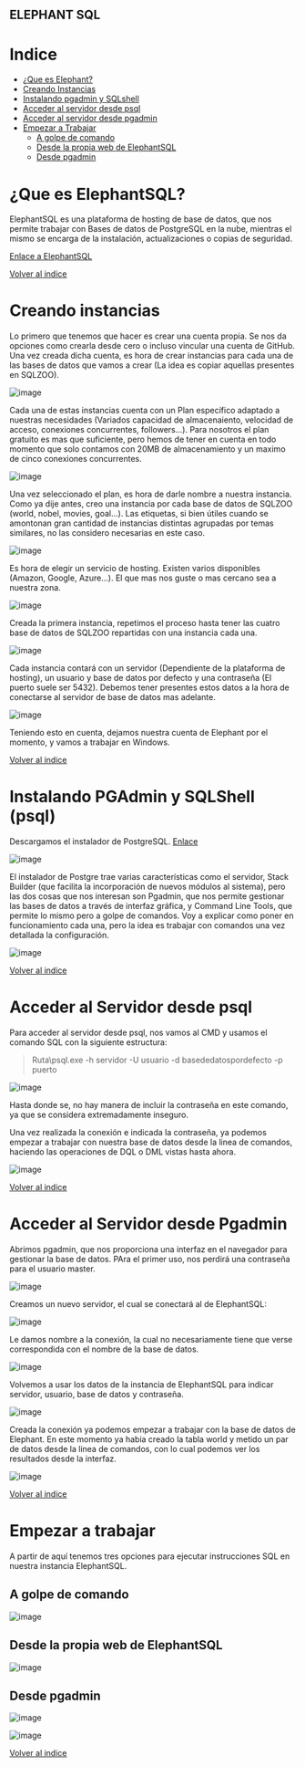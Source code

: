 ELEPHANT SQL
--------------------

# Indice
- [¿Que es Elephant?](#¿que-es-elephant?)
- [Creando Instancias](#creando-instancias)
- [Instalando pgadmin y SQLshell](#instalando-pgadmin-y-sqlshell)
- [Acceder al servidor desde psql](#acceder-al-servidor-desde-psql)
- [Acceder al servidor desde pgadmin](#acceder-al-servidor-desde-pgadmin)
- [Empezar a Trabajar](#empezar-a-trabajar)
  - [A golpe de comando](#a-golpe-de-comando)
  - [Desde la propia web de ElephantSQL](#desde-la-propia-web-de-elephantsql)
  - [Desde pgadmin](#desde-pgadmin)
  
# ¿Que es ElephantSQL?
ElephantSQL es una plataforma de hosting de base de datos, que nos permite trabajar con Bases de datos de PostgreSQL en la nube, mientras el mismo se encarga de la instalación, actualizaciones o copias de seguridad.

[Enlace a ElephantSQL](https://www.elephantsql.com/)

[Volver al indice](#indice)

# Creando instancias
Lo primero que tenemos que hacer es crear una cuenta propia. Se nos da opciones como crearla desde cero o incluso vincular una cuenta de GitHub. Una vez creada dicha cuenta, es hora de crear instancias para cada una de las bases de datos que vamos a crear (La idea es copiar aquellas presentes en SQLZOO).

![image](./img/img1.png "Logo Title Text 1")

Cada una de estas instancias cuenta con un Plan específico adaptado a nuestras necesidades (Variados capacidad de almacenaiento, velocidad de acceso, conexiones concurrentes, followers...). Para nosotros el plan gratuito es mas que suficiente, pero hemos de tener en cuenta en todo momento que solo contamos con 20MB de almacenamiento y un maximo de cinco conexiones concurrentes.

![image](./img/img2.png "Logo Title Text 1")

Una vez seleccionado el plan, es hora de darle nombre a nuestra instancia. Como ya dije antes, creo una instancia por cada base de datos de SQLZOO (world, nobel, movies, goal...). Las etiquetas, si bien útiles cuando se amontonan gran cantidad de instancias distintas agrupadas por temas similares, no las considero necesarias en este caso. 

![image](./img/img3.png "Logo Title Text 1")

Es hora de elegir un servicio de hosting. Existen varios disponibles (Amazon, Google, Azure...). El que mas nos guste o mas cercano sea a nuestra zona.

![image](./img/img4.png "Logo Title Text 1")

Creada la primera instancia, repetimos el proceso hasta tener las cuatro base de datos de SQLZOO repartidas con una instancia cada una.

![image](./img/img5.png "Logo Title Text 1")

Cada instancia contará con un servidor (Dependiente de la plataforma de hosting), un usuario y base de datos por defecto y una contraseña (El puerto suele ser 5432). Debemos tener presentes estos datos a la hora de conectarse al servidor de base de datos mas adelante.

![image](./img/img6.png "Logo Title Text 1")

Teniendo esto en cuenta, dejamos nuestra cuenta de Elephant por el momento, y vamos a trabajar en Windows.

[Volver al indice](#indice)

# Instalando PGAdmin y SQLShell (psql)
Descargamos el instalador de PostgreSQL.
[Enlace](https://www.postgresql.org/download/)


![image](./img/img7.png "Logo Title Text 1")

El instalador de Postgre trae varias características como el servidor, Stack Builder (que facilita la incorporación de nuevos módulos al sistema), pero las dos cosas que nos interesan son Pgadmin, que nos permite gestionar las bases de datos a través de interfaz gráfica, y Command Line Tools, que permite lo mismo pero a golpe de comandos. Voy a explicar como poner en funcionamiento cada una, pero la idea es trabajar con comandos una vez detallada la configuración.

![image](./img/img8.png "Logo Title Text 1")

[Volver al indice](#indice)

# Acceder al Servidor desde psql
Para acceder al servidor desde psql, nos vamos al CMD y usamos el comando SQL con la siguiente estructura:
> Ruta\psql.exe -h servidor -U usuario -d basededatospordefecto -p puerto

![image](./img/img9.png "Logo Title Text 1")

Hasta donde se, no hay manera de incluir la contraseña en este comando, ya que se considera extremadamente inseguro.

Una vez realizada la conexión e indicada la contraseña, ya podemos empezar a trabajar con nuestra base de datos desde la linea de comandos, haciendo las operaciones de DQL o DML vistas hasta ahora.

![image](./img/img10.png "Logo Title Text 1")

[Volver al indice](#indice)

# Acceder al Servidor desde Pgadmin
Abrimos pgadmin, que nos proporciona una interfaz en el navegador para gestionar la base de datos. PAra el primer uso, nos perdirá una contraseña para el usuario master.

![image](./img/img11.png "Logo Title Text 1")

Creamos un nuevo servidor, el cual se conectará al de ElephantSQL:

![image](./img/img12.png "Logo Title Text 1")

Le damos nombre a la conexión, la cual no necesariamente tiene que verse correspondida con el nombre de la base de datos.

![image](./img/img13.png "Logo Title Text 1")

Volvemos a usar los datos de la instancia de ElephantSQL para indicar servidor, usuario, base de datos y contraseña.

![image](./img/img14.png "Logo Title Text 1")

Creada la conexión ya podemos empezar a trabajar con la base de datos de Elephant. En este momento ya habia creado la tabla world y metido un par de datos desde la linea de comandos, con lo cual podemos ver los resultados desde la interfaz.

![image](./img/img15.png "Logo Title Text 1")

[Volver al indice](#indice)

# Empezar a trabajar
A partir de aquí tenemos tres opciones para ejecutar instrucciones SQL en nuestra instancia ElephantSQL.

## A golpe de comando
![image](./img/sql_cmd.png "Logo Title Text 1")

## Desde la propia web de ElephantSQL
![image](./img/elephantsql.png "Logo Title Text 1")

## Desde pgadmin

![image](./img/pgadminsql1.png "Logo Title Text 1")

![image](./img/pgadminsql2.png "Logo Title Text 1")

[Volver al indice](#indice)
